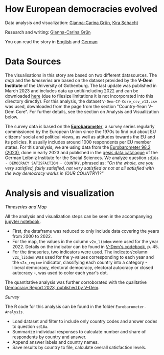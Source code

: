 # How European democracies evolved

Data analysis and visualization: [Gianna-Carina Grün](https://twitter.com/giannagruen), [Kira Schacht](https://twitter.com/daten_drang)

Research and writing: [Gianna-Carina Grün](https://twitter.com/giannagruen)

You can read the story in [English](https://dw.com/a-67110321) and [German](https://dw.com/a-67103631)

# Data Sources

The visualisations in this story are based on two different datasources. The *map* and the *timeseries* are based on the dataset provided by the **V-Dem Institute** of the University of Gothenburg.
The last update was published in March 2023 and includes data up until/including 2022 and can be downloaded [here](https://v-dem.net/data/the-v-dem-dataset/) (due to filesize limitations it is not incorporated into this directory directly). 
For this analysis, the dataset `V-Dem-CY-Core_csv_v13.csv` was used, downloaded from the page from the section "Country-Year: V-Dem Core". For further details, see the section on Analysis and Visualization below.

The survey data is based on the [**Eurobarometer**](https://europa.eu/eurobarometer/screen/home), a survey series regularly commissioned by the European Union since the 1970s to find out about EU citizens' social and political views, as well as attitudes towards the EU and its policies. It usually includes around 1000 respondents per EU member states. For this analysis, we are using data from the [Eurobarometer 98.2
(2023)](https://search.gesis.org/research_data/ZA7953), done in early 2023 and published in the [gesis data catalogue](https://www.gesis.org/en/eurobarometer-data-service/home) of the German Leibniz Institute for the Social Sciences. We analyze question
`sd18a - DEMOCRACY SATISFACTION - COUNTRY`, phrased as: *"On the whole, are you very
satisfied, fairly satisfied, not very satisfied or not at all satisfied
with the way democracy works in (OUR COUNTRY)?"*

# Analysis and visualization

*Timeseries and Map* 

All the analysis and visualization steps can be seen in the accompanying [jupyter notebook](https://github.com/dw-data/liberal-democracies/blob/main/V-Dem-Analysis/Vdem-Analysis.ipynb). 

- First, the dataframe was reduced to only include data covering the years from 2000 to 2022.
- For the map, the values in the column `v2x_libdem` were used for the year 2022. Details on the indicator can be found in [V-Dem's codebook](https://v-dem.net/documents/24/codebook_v13.pdf), p. 45.
- For the timeseries, two indicators were used. The indicator/column `v2x_libdem` was used for the y-values corresponding to each year and the `v2x_regime` indicator, classifying each country into a category - liberal democracy, electoral democracy, electoral autocracy or closed autocracy -, was used to color each year's dot.

The quantitative analysis was further corroborated with the qualitative [Democracy Report 2023, published by V-Dem](https://v-dem.net/documents/29/V-dem_democracyreport2023_lowres.pdf).

*Survey*

The R code for this analysis can be found in the folder `Eurobarometer-Analysis`.

- Load dataset and filter to include only country codes and answer codes to question `sd18a`.
- Summarize individual responses to calculate number and share of respondents by country and answer.
- Append answer labels and country
names.
- Save results by country to file, calculate overall satisfaction levels.
